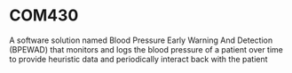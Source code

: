 # COM430
A software solution named Blood Pressure Early Warning And Detection (BPEWAD) that monitors and logs the blood pressure of a patient over time to provide heuristic data and periodically interact back with the patient
